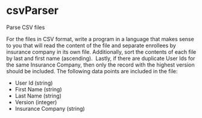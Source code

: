 # csvParser
Parse CSV files

For the files in CSV format, write a program in a language that makes
sense to you that will read the content of the file and separate enrollees by insurance company in its own
file. Additionally, sort the contents of each file by last and first name (ascending).  Lastly, if there are
duplicate User Ids for the same Insurance Company, then only the record with the highest version should
be included. The following data points are included in the file:
- User Id (string)
- First Name (string)
- Last Name (string)
- Version (integer)
- Insurance Company (string)
